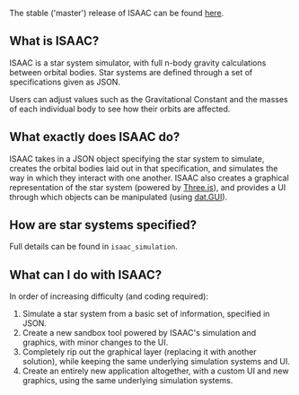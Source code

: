 The stable ('master') release of ISAAC can be found [here](http://isaac.ayulin.net).

## What is ISAAC?
ISAAC is a star system simulator, with full n-body gravity calculations between orbital bodies. Star systems are defined through a set of specifications given as JSON.

Users can adjust values such as the Gravitational Constant and the masses of each individual body to see how their orbits are affected.

## What exactly does ISAAC do?
ISAAC takes in a JSON object specifying the star system to simulate, creates the orbital bodies laid out in that specification, and simulates the way in which they interact with one another. ISAAC also creates a graphical representation of the star system (powered by [Three.js](http://mrdoob.github.com/three.js/)), and provides a UI through which objects can be manipulated (using [dat.GUI](http://code.google.com/p/dat-gui/)).

## How are star systems specified?
Full details can be found in `isaac_simulation`.

## What can I do with ISAAC?
In order of increasing difficulty (and coding required):

1. Simulate a star system from a basic set of information, specified in JSON.
2. Create a new sandbox tool powered by ISAAC's simulation and graphics, with minor changes to the UI.
3. Completely rip out the graphical layer (replacing it with another solution), while keeping the same underlying simulation systems and UI.
4. Create an entirely new application altogether, with a custom UI and new graphics, using the same underlying simulation systems.